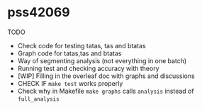# pss42069

TODO
- Check code for testing tatas, tas and btatas
- Graph code for tatas,tas and btatas
- Way of segmenting analysis (not everything in one batch)
- Running test and checking accuracy with theory
- [WIP] Filling in the overleaf doc with graphs and discussions
- CHECK IF `make test` works properly
- Check why in Makefile `make graphs` calls `analysis` instead of `full_analysis`
